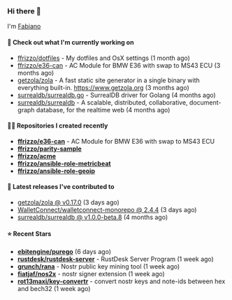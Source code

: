 ### Hi there 👋

I'm [Fabiano](https://ffrizzo.com)

#### 👷 Check out what I'm currently working on


- [ffrizzo/dotfiles](https://github.com/ffrizzo/dotfiles) - My dotfiles and OsX settings (1 month ago)
- [ffrizzo/e36-can](https://github.com/ffrizzo/e36-can) - AC Module for BMW E36 with swap to MS43 ECU (3 months ago)
- [getzola/zola](https://github.com/getzola/zola) - A fast static site generator in a single binary with everything built-in. https://www.getzola.org (3 months ago)
- [surrealdb/surrealdb.go](https://github.com/surrealdb/surrealdb.go) - SurrealDB driver for Golang (4 months ago)
- [surrealdb/surrealdb](https://github.com/surrealdb/surrealdb) - A scalable, distributed, collaborative, document-graph database, for the realtime web (4 months ago)

#### 👨‍💻 Repositories I created recently
- **[ffrizzo/e36-can](https://github.com/ffrizzo/e36-can)** - AC Module for BMW E36 with swap to MS43 ECU
- **[ffrizzo/parity-sample](https://github.com/ffrizzo/parity-sample)**
- **[ffrizzo/acme](https://github.com/ffrizzo/acme)**
- **[ffrizzo/ansible-role-metricbeat](https://github.com/ffrizzo/ansible-role-metricbeat)**
- **[ffrizzo/ansible-role-geoip](https://github.com/ffrizzo/ansible-role-geoip)**

#### 🚀 Latest releases I've contributed to


- [getzola/zola @ v0.17.0](https://github.com/getzola/zola/releases/tag/v0.17.0) (3 days ago)
- [WalletConnect/walletconnect-monorepo @ 2.4.4](https://github.com/WalletConnect/walletconnect-monorepo/releases/tag/2.4.4) (3 days ago)
- [surrealdb/surrealdb @ v1.0.0-beta.8](https://github.com/surrealdb/surrealdb/releases/tag/v1.0.0-beta.8) (4 months ago)

#### ⭐ Recent Stars


- **[ebitengine/purego](https://github.com/ebitengine/purego)** (6 days ago)
- **[rustdesk/rustdesk-server](https://github.com/rustdesk/rustdesk-server)** - RustDesk Server Program (1 week ago)
- **[grunch/rana](https://github.com/grunch/rana)** - Nostr public key mining tool (1 week ago)
- **[fiatjaf/nos2x](https://github.com/fiatjaf/nos2x)** - nostr signer extension (1 week ago)
- **[rot13maxi/key-convertr](https://github.com/rot13maxi/key-convertr)** - convert nostr keys and note-ids between hex and bech32 (1 week ago)
